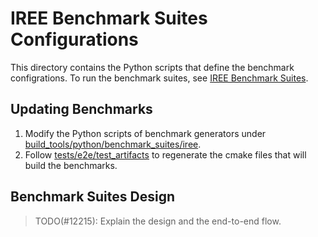 # IREE Benchmark Suites Configurations

This directory contains the Python scripts that define the benchmark
configrations. To run the benchmark suites, see [IREE Benchmark Suites](/docs/developers/developing_iree/benchmark_suites.md).

## Updating Benchmarks
1. Modify the Python scripts of benchmark generators under
  [build_tools/python/benchmark_suites/iree](/build_tools/python/benchmark_suites/iree).
2. Follow [tests/e2e/test_artifacts](https://github.com/openxla/iree/tree/main/tests/e2e/test_artifacts)
   to regenerate the cmake files that will build the benchmarks.

## Benchmark Suites Design
> TODO(#12215): Explain the design and the end-to-end flow.
